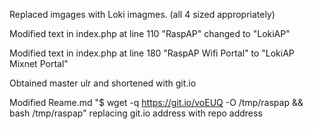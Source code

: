Replaced imgages with Loki imagmes. (all 4 sized appropriately)

Modified text in index.php at line 110 "RaspAP" changed to "LokiAP"

Modified text in index.php at line 180 "RaspAP Wifi Portal" to "LokiAP Mixnet Portal"

Obtained master ulr and shortened with git.io

Modified Reame.md "$ wget -q https://git.io/voEUQ -O /tmp/raspap && bash /tmp/raspap" replacing git.io address with repo address
